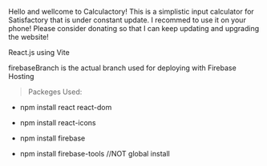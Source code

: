 Hello and wellcome to Calculactory! This is a simplistic input calculator for Satisfactory that is under constant update. I recommed to use it on your phone!
Please consider donating so that I can keep updating and upgrading the website!

React.js using Vite

firebaseBranch is the actual branch used for deploying with Firebase Hosting

>Packeges Used:
- npm install react react-dom
- npm install react-icons

- npm install firebase
- npm install firebase-tools   //NOT global install
